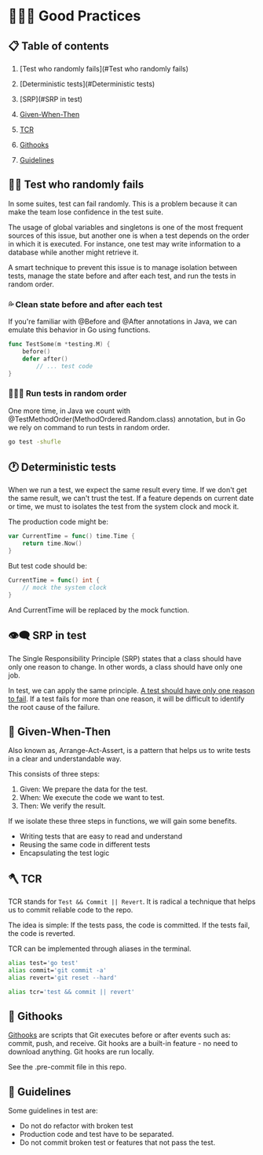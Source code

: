 # 👨🏻‍🌾 Good Practices

## 📋 Table of contents
1. [Test who randomly fails](#Test who randomly fails)
2. [Deterministic tests](#Deterministic tests)
3. [SRP](#SRP in test)
4. [Given-When-Then](#Given-When-Then)
5. [TCR](#TCR)

7. [Githooks](#Githooks)
8. [Guidelines](#Guidelines)

## 😵‍💫 Test who randomly fails

In some suites, test can fail randomly. This is a problem because it can make the team lose confidence in the test suite.

The usage of global variables and singletons is one of the most frequent sources of this issue, but another one is when a test depends on the order in which it is executed. For instance, one test may write information to a database while another might retrieve it.

A smart technique to prevent this issue is to manage isolation between tests, manage the state before and after each test, and run the tests in random order.

### 💦 Clean state before and after each test

If you're familiar with @Before and @After annotations in Java, we can emulate this behavior in Go using functions.

```go
func TestSome(m *testing.M) {
    before()
    defer after()
        // ... test code
}
```

### 🤷🏻‍♀️ Run tests in random order

One more time, in Java we count with @TestMethodOrder(MethodOrdered.Random.class) annotation, but in Go we rely on command to run tests in random order.

```bash
go test -shufle
```

## 🕐 Deterministic tests

When we run a test, we expect the same result every time. If we don't get the same result, we can't trust the test.
If a feature depends on current date or time, we must to isolates the test from the system clock and mock it.

The production code might be:
```go
var CurrentTime = func() time.Time {
    return time.Now()
}
```

But test code should be:
```go
CurrentTime = func() int {
    // mock the system clock
}
```

And CurrentTime will be replaced by the mock function.

## 👁️‍🗨️ SRP in test

The Single Responsibility Principle (SRP) states that a class should have only one reason to change. In other words, a class should have only one job.

In test, we can apply the same principle. [A test should have only one reason to fail](https://twitter.com/unclebobmartin/status/1079396026996441088). If a test fails for more than one reason, it will be difficult to identify the root cause of the failure.

## 🔋 Given-When-Then

Also known as, Arrange-Act-Assert, is a pattern that helps us to write tests in a clear and understandable way.

This consists of three steps:
1. Given: We prepare the data for the test.
2. When: We execute the code we want to test.
3. Then: We verify the result.

If we isolate these three steps in functions, we will gain some benefits.

- Writing tests that are easy to read and understand
- Reusing the same code in different tests
- Encapsulating the test logic

## 🪓 TCR

TCR stands for `Test && Commit || Revert`. It is radical a technique that helps us to commit reliable code to the repo.

The idea is simple: If the tests pass, the code is committed. If the tests fail, the code is reverted.

TCR can be implemented through aliases in the terminal.

```bash
alias test='go test'
alias commit='git commit -a'
alias revert='git reset --hard'

alias tcr='test && commit || revert'
```

## 🧠 Githooks

[Githooks](https://git-scm.com/docs/githooks) are scripts that Git executes before or after events such as: commit, push, and receive. Git hooks are a built-in feature - no need to download anything. Git hooks are run locally.

See the .pre-commit file in this repo.

## 🎲 Guidelines

Some guidelines in test are:

- Do not do refactor with broken test
- Production code and test have to be separated.
- Do not commit broken test or features that not pass the test.
